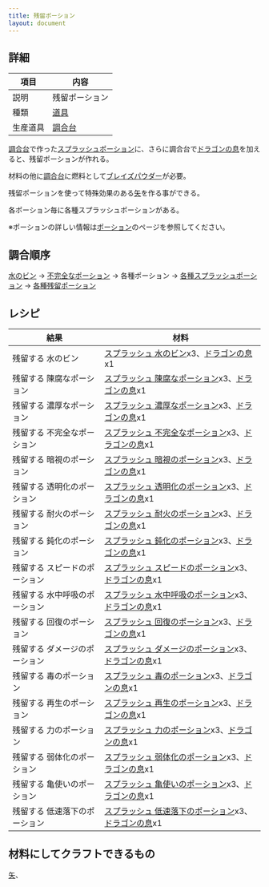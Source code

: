 ```yaml
---
title: 残留ポーション
layout: document
---
```

## 詳細

|項目|内容|
|---|---|
|説明|残留ポーション|
|種類|[道具](道具)|
|生産道具|[調合台](調合台)|

[調合台](調合台)で作った[スプラッシュポーション](スプラッシュポーション)に、さらに調合台で[ドラゴンの息](ドラゴンの息)を加えると、残留ポーションが作れる。

材料の他に[調合台](調合台)に燃料として[ブレイズパウダー](ブレイズパウダー)が必要。

残留ポーションを使って特殊効果のある[矢](矢)を作る事ができる。

各ポーション毎に各種スプラッシュポーションがある。

※ポーションの詳しい情報は[ポーション](ポーション)のページを参照してください。

## 調合順序

[水のビン](水のビン) → [不完全なポーション](不完全なポーション) → 各種ポーション → [各種スプラッシュポーション](スプラッシュポーション) → [各種残留ポーション](残留ポーション)

## レシピ

|結果|材料|
|---|---|
|残留する 水のビン|[スプラッシュ 水のビン](スプラッシュポーション)x3、[ドラゴンの息](ドラゴンの息)x1|
|残留する 陳腐なポーション|[スプラッシュ 陳腐なポーション](スプラッシュポーション)x3、[ドラゴンの息](ドラゴンの息)x1|
|残留する 濃厚なポーション|[スプラッシュ 濃厚なポーション](スプラッシュポーション)x3、[ドラゴンの息](ドラゴンの息)x1|
|残留する 不完全なポーション|[スプラッシュ 不完全なポーション](スプラッシュポーション)x3、[ドラゴンの息](ドラゴンの息)x1|
|残留する 暗視のポーション|[スプラッシュ 暗視のポーション](スプラッシュポーション)x3、[ドラゴンの息](ドラゴンの息)x1|
|残留する 透明化のポーション|[スプラッシュ 透明化のポーション](スプラッシュポーション)x3、[ドラゴンの息](ドラゴンの息)x1|
|残留する 耐火のポーション|[スプラッシュ 耐火のポーション](スプラッシュポーション)x3、[ドラゴンの息](ドラゴンの息)x1|
|残留する 鈍化のポーション|[スプラッシュ 鈍化のポーション](スプラッシュポーション)x3、[ドラゴンの息](ドラゴンの息)x1|
|残留する スピードのポーション|[スプラッシュ スピードのポーション](スプラッシュポーション)x3、[ドラゴンの息](ドラゴンの息)x1|
|残留する 水中呼吸のポーション|[スプラッシュ 水中呼吸のポーション](スプラッシュポーション)x3、[ドラゴンの息](ドラゴンの息)x1|
|残留する 回復のポーション|[スプラッシュ 回復のポーション](スプラッシュポーション)x3、[ドラゴンの息](ドラゴンの息)x1|
|残留する ダメージのポーション|[スプラッシュ ダメージのポーション](スプラッシュポーション)x3、[ドラゴンの息](ドラゴンの息)x1|
|残留する 毒のポーション|[スプラッシュ 毒のポーション](スプラッシュポーション)x3、[ドラゴンの息](ドラゴンの息)x1|
|残留する 再生のポーション|[スプラッシュ 再生のポーション](スプラッシュポーション)x3、[ドラゴンの息](ドラゴンの息)x1|
|残留する 力のポーション|[スプラッシュ 力のポーション](スプラッシュポーション)x3、[ドラゴンの息](ドラゴンの息)x1|
|残留する 弱体化のポーション|[スプラッシュ 弱体化のポーション](スプラッシュポーション)x3、[ドラゴンの息](ドラゴンの息)x1|
|残留する 亀使いのポーション|[スプラッシュ 亀使いのポーション](スプラッシュポーション)x3、[ドラゴンの息](ドラゴンの息)x1|
|残留する 低速落下のポーション|[スプラッシュ 低速落下のポーション](スプラッシュポーション)x3、[ドラゴンの息](ドラゴンの息)x1|

## 材料にしてクラフトできるもの

[矢](矢)、
